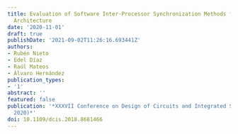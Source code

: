 ```yaml
---
title: Evaluation of Software Inter-Processor Synchronization Methods for theZynq-UltraScale+
  Architecture
date: '2020-11-01'
draft: true
publishDate: '2021-09-02T11:26:16.693441Z'
authors:
- Rubén Nieto
- Edel Díaz
- Raúl Mateos
- Álvaro Hernández
publication_types:
- '1'
abstract: ''
featured: false
publication: '*XXXVII Conference on Design of Circuits and Integrated Systems (DCIS
  2020)*'
doi: 10.1109/dcis.2018.8681466
---
```


